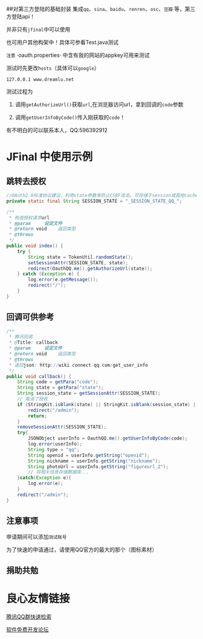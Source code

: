 ##对第三方登陆的基础封装
集成`qq`、`sina`、`baidu`、`renren`、`osc`、`豆瓣` 等，第三方登陆api！

并非只有`jfinal`中可以使用

也可用户其他构架中！具体可参看Test.java测试

`注意` ·oauth.properties· 中含有我的网站的appkey可用来测试

测试时先更改`hosts`（具体可以`google`）
```
127.0.0.1 www.dreamlu.net
```

测试过程为

1. 调用`getAuthorizeUrl()`获取`url`,在浏览器访问url，拿到回调的`code`参数

2. 调用`getUserInfoByCode()`传入刚获取的`code`！

有不明白的可以联系本人，QQ:596392912

# JFinal 中使用示例 

## 跳转去授权
```java
//OAuth2.0标准协议建议，利用state参数来防止CSRF攻击。可存储于session或其他cache中
private static final String SESSION_STATE = "_SESSION_STATE_QQ_";

/**
 * 构造授权请求url
 * @param     设定文件
 * @return void    返回类型
 * @throws
 */
public void index() {
    try {
        String state = TokenUtil.randomState();
        setSessionAttr(SESSION_STATE, state);
        redirect(OauthQQ.me().getAuthorizeUrl(state));
    } catch (Exception e) {
        log.error(e.getMessage());
        redirect("/");
    }
}
```

## 回调可供参考
```java
/**
 * 腾讯回调
 * @Title: callback
 * @param     设定文件
 * @return void    返回类型
 * @throws
 * 返回json: http://wiki.connect.qq.com/get_user_info 
 */
public void callback() {
    String code = getPara("code");
    String state = getPara("state");
    String session_state = getSessionAttr(SESSION_STATE);
    // 取消了授权
    if (StringKit.isBlank(state) || StringKit.isBlank(session_state) || !state.equals(session_state) || StringKit.isBlank(code)) {
        redirect("/admin");
        return;
    }
    removeSessionAttr(SESSION_STATE);
    try{
        JSONObject userInfo = OauthQQ.me().getUserInfoByCode(code);
        log.error(userInfo);
        String type = "qq";
        String openid = userInfo.getString("openid");
        String nickname = userInfo.getString("nickname");
        String photoUrl = userInfo.getString("figureurl_2");
        // 将相关信息存储数据库...
    }catch(Exception e){
        log.error(e);
    }
    redirect("/admin");
}
```

## 注意事项
申请期间可以添加`测试账号`

为了快速的申请通过，请使用QQ官方的最大的那个（图标素材）


## 捐助共勉
 
 
 

 
 


 # 良心友情链接

[腾讯QQ群快速检索](http://u.720life.cn/s/8cf73f7c)

[软件免费开发论坛](http://u.720life.cn/s/bbb01dc0)